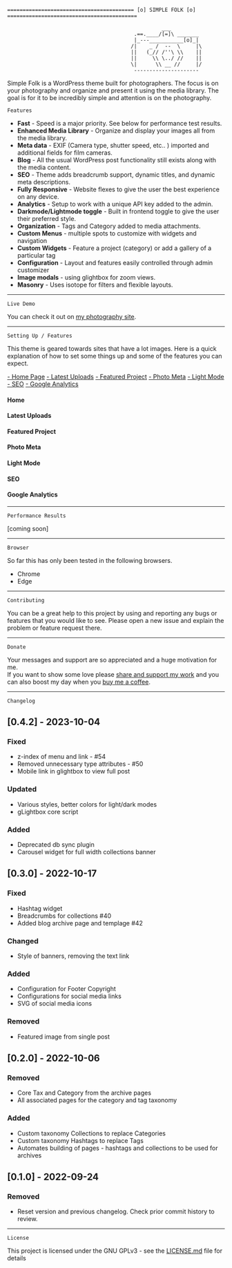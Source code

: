     ========================================= [o] SIMPLE FOLK [o] ==========================================

                                                      ___
                                             .==.____/[=]\ _______
                                             |_---___________[o]_|
                                            /|    _ /  --  \     |\
                                            ||   (_// /''\ \\    ||
                                            ||     \\ \../ //    ||
                                            \|      \\ __ //     |/
                                             ---------------------

Simple Folk is a WordPress theme built for photographers.
The focus is on your photography and organize and present it using the media library.
The goal is for it to be incredibly simple and attention is on the photography.

    Features

- **Fast** - Speed is a major priority. See below for performance test results.
- **Enhanced Media Library** - Organize and display your images all from the media library.
- **Meta data** - EXIF (Camera type, shutter speed, etc.. ) imported and additional fields for film cameras.
- **Blog** - All the usual WordPress post functionality still exists along with the media content.
- **SEO** - Theme adds breadcrumb support, dynamic titles, and dynamic meta descriptions.
- **Fully Responsive** - Website flexes to give the user the best experience on any device.
- **Analytics** - Setup to work with a unique API key added to the admin.
- **Darkmode/Lightmode toggle** - Built in frontend toggle to give the user their preferred style.
- **Organization** - Tags and Category added to media attachments.
- **Custom Menus** - multiple spots to customize with widgets and navigation
- **Custom Widgets** - Feature a project (category) or add a gallery of a particular tag
- **Configuration** - Layout and features easily controlled through admin customizer
- **Image modals** - using glightbox for zoom views.
- **Masonry** - Uses isotope for filters and flexible layouts.

---

    Live Demo

You can check it out on [my photography site](https://www.folkphotography.com).

---

    Setting Up / Features

This theme is geared towards sites that have a lot images. Here is a quick explanation of how to set some things up and
some of the features you can expect.

[- Home Page](#home)
[- Latest Uploads](#latest-uploads)
[- Featured Project](#featured-project)
[- Photo Meta](#photo-meta)
[- Light Mode](#light-mode)
[- SEO](#seo)
[- Google Analytics](#google-analytics)

#### Home

#### Latest Uploads

#### Featured Project

#### Photo Meta

#### Light Mode

#### SEO

#### Google Analytics

---

    Performance Results

[coming soon]

---

    Browser

So far this has only been tested in the following browsers.

- Chrome
- Edge

---

    Contributing

You can be a great help to this project by using and reporting any bugs or features that you would like to see.
Please open a new issue and explain the problem or feature request there.

---

    Donate

Your messages and support are so appreciated and a huge motivation for me.  
If you want to show some love please [share and support my work](https://folkphotography.com) and
you can also boost my day when you [buy me a coffee](https://www.buymeacoffee.com/folkphotography).

---

    Changelog

## [0.4.2] - 2023-10-04

### Fixed

- z-index of menu and link - #54
- Removed unnecessary type attributes - #50
- Mobile link in glightbox to view full post

### Updated

- Various styles, better colors for light/dark modes
- gLightbox core script 

### Added

- Deprecated db sync plugin
- Carousel widget for full width collections banner


## [0.3.0] - 2022-10-17

### Fixed

- Hashtag widget
- Breadcrumbs for collections #40
- Added blog archive page and templage #42

### Changed

- Style of banners, removing the text link

### Added

- Configuration for Footer Copyright
- Configurations for social media links
- SVG of social media icons

### Removed

- Featured image from single post

## [0.2.0] - 2022-10-06

### Removed

- Core Tax and Category from the archive pages
- All associated pages for the category and tag taxonomy

### Added

- Custom taxonomy Collections to replace Categories
- Custom taxonomy Hashtags to replace Tags
- Automates building of pages - hashtags and collections to be used for archives

## [0.1.0] - 2022-09-24

### Removed

- Reset version and previous changelog. Check prior commit history to review.

---

    License

This project is licensed under the GNU GPLv3 - see the [LICENSE.md](LICENSE.md) file for details
